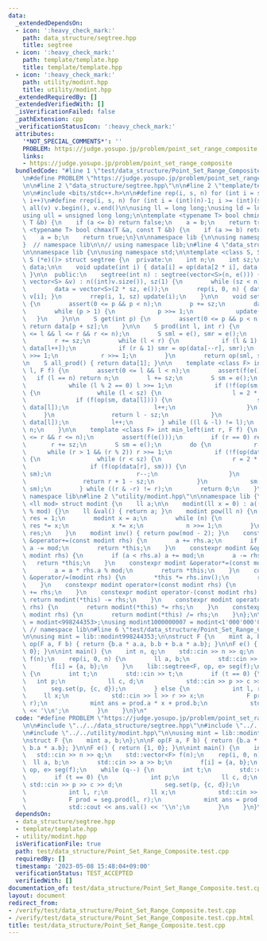 ```yaml
---
data:
  _extendedDependsOn:
  - icon: ':heavy_check_mark:'
    path: data_structure/segtree.hpp
    title: segtree
  - icon: ':heavy_check_mark:'
    path: template/template.hpp
    title: template/template.hpp
  - icon: ':heavy_check_mark:'
    path: utility/modint.hpp
    title: utility/modint.hpp
  _extendedRequiredBy: []
  _extendedVerifiedWith: []
  _isVerificationFailed: false
  _pathExtension: cpp
  _verificationStatusIcon: ':heavy_check_mark:'
  attributes:
    '*NOT_SPECIAL_COMMENTS*': ''
    PROBLEM: https://judge.yosupo.jp/problem/point_set_range_composite
    links:
    - https://judge.yosupo.jp/problem/point_set_range_composite
  bundledCode: "#line 1 \"test/data_structure/Point_Set_Range_Composite.test.cpp\"\
    \n#define PROBLEM \"https://judge.yosupo.jp/problem/point_set_range_composite\"\
    \n\n#line 2 \"data_structure/segtree.hpp\"\n\n#line 2 \"template/template.hpp\"\
    \n\n#include <bits/stdc++.h>\n\n#define rep(i, s, n) for (int i = s; i < (int)(n);\
    \ i++)\n#define rrep(i, s, n) for (int i = (int)(n)-1; i >= (int)(s); i--)\n#define\
    \ all(v) v.begin(), v.end()\n\nusing ll = long long;\nusing ld = long double;\n\
    using ull = unsigned long long;\n\ntemplate <typename T> bool chmin(T &a, const\
    \ T &b) {\n    if (a <= b) return false;\n    a = b;\n    return true;\n}\ntemplate\
    \ <typename T> bool chmax(T &a, const T &b) {\n    if (a >= b) return false;\n\
    \    a = b;\n    return true;\n}\n\nnamespace lib {\n\nusing namespace std;\n\n\
    }  // namespace lib\n\n// using namespace lib;\n#line 4 \"data_structure/segtree.hpp\"\
    \n\nnamespace lib {\n\nusing namespace std;\n\ntemplate <class S, S (*op)(S, S),\
    \ S (*e)()> struct segtree {\n  private:\n    int n;\n    int sz;\n    vector<S>\
    \ data;\n\n    void update(int i) { data[i] = op(data[2 * i], data[2 * i + 1]);\
    \ }\n\n  public:\n    segtree(int n) : segtree(vector<S>(n, e())) {}\n    segtree(const\
    \ vector<S> &v) : n((int)v.size()), sz(1) {\n        while (sz < n) sz *= 2;\n\
    \        data = vector<S>(2 * sz, e());\n        rep(i, 0, n) { data[sz + i] =\
    \ v[i]; }\n        rrep(i, 1, sz) update(i);\n    }\n\n    void set(int p, S x)\
    \ {\n        assert(0 <= p && p < n);\n        p += sz;\n        data[p] = x;\n\
    \        while (p > 1) {\n            p >>= 1;\n            update(p);\n     \
    \   }\n    }\n\n    S get(int p) {\n        assert(0 <= p && p < n);\n       \
    \ return data[p + sz];\n    }\n\n    S prod(int l, int r) {\n        assert(0\
    \ <= l && l <= r && r <= n);\n        S sml = e(), smr = e();\n        l += sz;\n\
    \        r += sz;\n        while (l < r) {\n            if (l & 1) sml = op(sml,\
    \ data[l++]);\n            if (r & 1) smr = op(data[--r], smr);\n            l\
    \ >>= 1;\n            r >>= 1;\n        }\n        return op(sml, smr);\n    }\n\
    \n    S all_prod() { return data[1]; }\n\n    template <class F> int max_right(int\
    \ l, F f) {\n        assert(0 <= l && l < n);\n        assert(f(e()));\n     \
    \   if (l == n) return n;\n        l += sz;\n        S sm = e();\n        do {\n\
    \            while (l % 2 == 0) l >>= 1;\n            if (!f(op(sm, data[l])))\
    \ {\n                while (l < sz) {\n                    l = 2 * l;\n      \
    \              if (f(op(sm, data[l]))) {\n                        sm = op(sm,\
    \ data[l]);\n                        l++;\n                    }\n           \
    \     }\n                return l - sz;\n            }\n            sm = op(sm,\
    \ data[l]);\n            l++;\n        } while ((l & -l) != l);\n        return\
    \ n;\n    }\n\n    template <class F> int min_left(int r, F f) {\n        assert(0\
    \ <= r && r <= n);\n        assert(f(e()));\n        if (r == 0) return 0;\n \
    \       r += sz;\n        S sm = e();\n        do {\n            r--;\n      \
    \      while (r > 1 && (r % 2)) r >>= 1;\n            if (!f(op(data[r], sm)))\
    \ {\n                while (r < sz) {\n                    r = 2 * r + 1;\n  \
    \                  if (f(op(data[r], sm))) {\n                        sm = op(data[r],\
    \ sm);\n                        r--;\n                    }\n                }\n\
    \                return r + 1 - sz;\n            }\n            sm = op(data[r],\
    \ sm);\n        } while ((r & -r) != r);\n        return 0;\n    }\n};\n\n}  //\
    \ namespace lib\n#line 2 \"utility/modint.hpp\"\n\nnamespace lib {\n\ntemplate\
    \ <ll mod> struct modint {\n    ll a;\n\n    modint(ll x = 0) : a((x % mod + mod)\
    \ % mod) {}\n    ll &val() { return a; }\n    modint pow(ll n) {\n        modint\
    \ res = 1;\n        modint x = a;\n        while (n) {\n            if (n & 1)\
    \ res *= x;\n            x *= x;\n            n >>= 1;\n        }\n        return\
    \ res;\n    }\n    modint inv() { return pow(mod - 2); }\n    constexpr modint\
    \ &operator+=(const modint rhs) {\n        a += rhs.a;\n        if (a >= mod)\
    \ a -= mod;\n        return *this;\n    }\n    constexpr modint &operator-=(const\
    \ modint rhs) {\n        if (a < rhs.a) a += mod;\n        a -= rhs.a;\n     \
    \   return *this;\n    }\n    constexpr modint &operator*=(const modint rhs) {\n\
    \        a = a * rhs.a % mod;\n        return *this;\n    }\n    constexpr modint\
    \ &operator/=(modint rhs) {\n        *this *= rhs.inv();\n        return *this;\n\
    \    }\n    constexpr modint operator+(const modint rhs) {\n        return modint(*this)\
    \ += rhs;\n    }\n    constexpr modint operator-(const modint rhs) {\n       \
    \ return modint(*this) -= rhs;\n    }\n    constexpr modint operator*(const modint\
    \ rhs) {\n        return modint(*this) *= rhs;\n    }\n    constexpr modint operator/(const\
    \ modint rhs) {\n        return modint(*this) /= rhs;\n    }\n};\n\nusing modint998244353\
    \ = modint<998244353>;\nusing modint1000000007 = modint<1'000'000'007>;\n\n} \
    \ // namespace lib\n#line 6 \"test/data_structure/Point_Set_Range_Composite.test.cpp\"\
    \n\nusing mint = lib::modint998244353;\n\nstruct F {\n    mint a, b;\n};\n\nF\
    \ op(F a, F b) { return {b.a * a.a, b.b + b.a * a.b}; }\n\nF e() { return {1,\
    \ 0}; }\n\nint main() {\n    int n, q;\n    std::cin >> n >> q;\n    std::vector<F>\
    \ f(n);\n    rep(i, 0, n) {\n        ll a, b;\n        std::cin >> a >> b;\n \
    \       f[i] = {a, b};\n    }\n    lib::segtree<F, op, e> seg(f);\n    while (q--)\
    \ {\n        int t;\n        std::cin >> t;\n        if (t == 0) {\n         \
    \   int p;\n            ll c, d;\n            std::cin >> p >> c >> d;\n     \
    \       seg.set(p, {c, d});\n        } else {\n            int l, r;\n       \
    \     ll x;\n            std::cin >> l >> r >> x;\n            F prod = seg.prod(l,\
    \ r);\n            mint ans = prod.a * x + prod.b;\n            std::cout << ans.val()\
    \ << '\\n';\n        }\n    }\n}\n"
  code: "#define PROBLEM \"https://judge.yosupo.jp/problem/point_set_range_composite\"\
    \n\n#include \"../../data_structure/segtree.hpp\"\n#include \"../../template/template.hpp\"\
    \n#include \"../../utility/modint.hpp\"\n\nusing mint = lib::modint998244353;\n\
    \nstruct F {\n    mint a, b;\n};\n\nF op(F a, F b) { return {b.a * a.a, b.b +\
    \ b.a * a.b}; }\n\nF e() { return {1, 0}; }\n\nint main() {\n    int n, q;\n \
    \   std::cin >> n >> q;\n    std::vector<F> f(n);\n    rep(i, 0, n) {\n      \
    \  ll a, b;\n        std::cin >> a >> b;\n        f[i] = {a, b};\n    }\n    lib::segtree<F,\
    \ op, e> seg(f);\n    while (q--) {\n        int t;\n        std::cin >> t;\n\
    \        if (t == 0) {\n            int p;\n            ll c, d;\n           \
    \ std::cin >> p >> c >> d;\n            seg.set(p, {c, d});\n        } else {\n\
    \            int l, r;\n            ll x;\n            std::cin >> l >> r >> x;\n\
    \            F prod = seg.prod(l, r);\n            mint ans = prod.a * x + prod.b;\n\
    \            std::cout << ans.val() << '\\n';\n        }\n    }\n}\n"
  dependsOn:
  - data_structure/segtree.hpp
  - template/template.hpp
  - utility/modint.hpp
  isVerificationFile: true
  path: test/data_structure/Point_Set_Range_Composite.test.cpp
  requiredBy: []
  timestamp: '2023-05-08 15:48:04+09:00'
  verificationStatus: TEST_ACCEPTED
  verifiedWith: []
documentation_of: test/data_structure/Point_Set_Range_Composite.test.cpp
layout: document
redirect_from:
- /verify/test/data_structure/Point_Set_Range_Composite.test.cpp
- /verify/test/data_structure/Point_Set_Range_Composite.test.cpp.html
title: test/data_structure/Point_Set_Range_Composite.test.cpp
---
```


